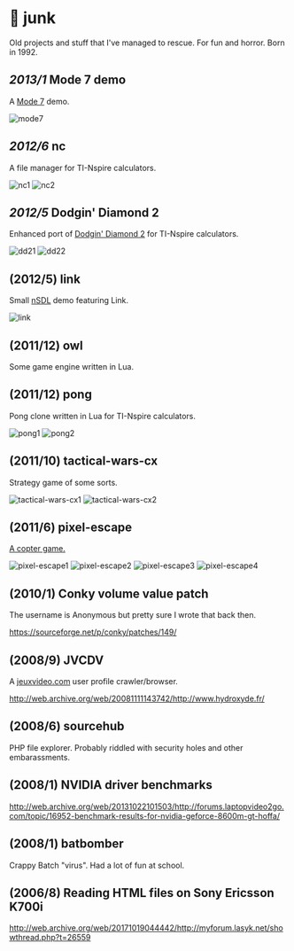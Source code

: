 # 💩 junk
Old projects and stuff that I've managed to rescue. For fun and horror. Born in 1992.

## *2013/1* Mode 7 demo

A [Mode 7](https://en.wikipedia.org/wiki/Mode_7) demo.

![mode7](screenshots/mode7.png?raw=true)

## *2012/6* nc

A file manager for TI-Nspire calculators.

![nc1](screenshots/nc1.png?raw=true) ![nc2](screenshots/nc2.png?raw=true)

## *2012/5* Dodgin' Diamond 2

Enhanced port of [Dodgin' Diamond 2](https://www.usebox.net/jjm/dd2/) for TI-Nspire calculators. 

![dd21](screenshots/dd21.png?raw=true) ![dd22](screenshots/dd22.png?raw=true)

## (2012/5) link

Small [nSDL](https://github.com/hoffa/nSDL) demo featuring Link.

![link](screenshots/link.png?raw=true)

## (2011/12) owl

Some game engine written in Lua.

## (2011/12) pong

Pong clone written in Lua for TI-Nspire calculators.

![pong1](screenshots/pong1.gif?raw=true) ![pong2](screenshots/pong2.gif?raw=true)

## (2011/10) tactical-wars-cx

Strategy game of some sorts.

![tactical-wars-cx1](screenshots/tactical-wars-cx1.gif?raw=true) ![tactical-wars-cx2](screenshots/tactical-wars-cx2.gif?raw=true)

## (2011/6) pixel-escape

[A copter game.](http://www.ticalc.org/archives/files/fileinfo/439/43923.html)

![pixel-escape1](screenshots/pixel-escape1.gif?raw=true) ![pixel-escape2](screenshots/pixel-escape2.gif?raw=true) ![pixel-escape3](screenshots/pixel-escape3.gif?raw=true) ![pixel-escape4](screenshots/pixel-escape4.gif?raw=true)

## (2010/1) Conky volume value patch

The username is Anonymous but pretty sure I wrote that back then.

https://sourceforge.net/p/conky/patches/149/

## (2008/9) JVCDV

A [jeuxvideo.com](http://jeuxvideo.com) user profile crawler/browser.

http://web.archive.org/web/20081111143742/http://www.hydroxyde.fr/

## (2008/6) sourcehub

PHP file explorer. Probably riddled with security holes and other embarassments.

## (2008/1) NVIDIA driver benchmarks

http://web.archive.org/web/20131022101503/http://forums.laptopvideo2go.com/topic/16952-benchmark-results-for-nvidia-geforce-8600m-gt-hoffa/

## (2008/1) batbomber

Crappy Batch "virus". Had a lot of fun at school.

## (2006/8) Reading HTML files on Sony Ericsson K700i

http://web.archive.org/web/20171019044442/http://myforum.lasyk.net/showthread.php?t=26559
